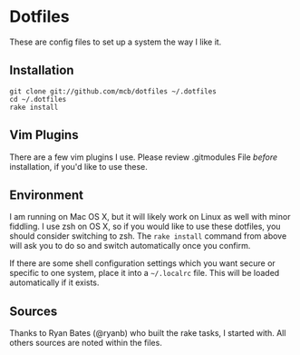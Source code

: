 # Dotfiles

These are config files to set up a system the way I like it.


## Installation

```
git clone git://github.com/mcb/dotfiles ~/.dotfiles
cd ~/.dotfiles
rake install
 ```
  
## Vim Plugins
There are a few vim plugins I use. Please review .gitmodules File _before_ installation, if you'd like to use these.

## Environment

I am running on Mac OS X, but it will likely work on Linux as well with
minor fiddling. I use zsh on OS X, so if you would like to use these dotfiles, you should consider switching to zsh.
The `rake install` command from above will ask you to do so and switch automatically once you confirm.

If there are some shell configuration settings which you want secure or
specific to one system, place it into a `~/.localrc` file. This will be
loaded automatically if it exists.


## Sources

Thanks to Ryan Bates (@ryanb) who built the rake tasks, I started with. All others sources are noted within the files.
